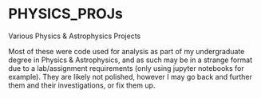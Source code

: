 # PHYSICS_PROJs
Various Physics &amp; Astrophysics Projects 

Most of these were code used for analysis as part of my undergraduate degree in Physics & Astrophysics, and as such may be in a strange format due to a lab/assignment requirements (only using jupyter notebooks for example). They are likely not polished, however I may go back and further them and their investigations, or fix them up.

